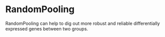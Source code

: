 # RandomPooling
RandomPooling can help to dig out more robust and reliable differentially expressed genes between two groups.
